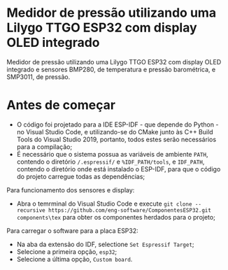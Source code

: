 # Medidor de pressão utilizando uma Lilygo TTGO ESP32 com display OLED integrado

Medidor de pressão utilizando uma Lilygo TTGO ESP32 com display OLED integrado e sensores BMP280, de temperatura e pressão barométrica, e SMP3011, de pressão.

# Antes de começar

- O código foi projetado para a IDE ESP-IDF - que depende do Python - no Visual Studio Code, e utilizando-se do CMake junto às C++ Build Tools do Visual Studio 2019, portanto, todos estes serão necessários para a compilação;
- É necessário que o sistema possua as variáveis de ambiente `PATH`, contendo o diretório `/.espressif/` e `%IDF_PATH/tools`, e `IDF_PATH`, contendo o diretório onde está instalado o ESP-IDF, para que o código do projeto carregue todas as dependências;

Para funcionamento dos sensores e display:
- Abra o temrminal do Visual Studio Code e execute `git clone --recursive https://github.com/eng-software/ComponentesESP32.git components\tex` para obter os componentes herdados para o projeto;

Para carregar o software para a placa ESP32:

- Na aba da extensão do IDF, selectione `Set Espressif Target`;
- Selecione a primeira opção, `esp32`;
- Selecione a última opção, `Custom board`.
